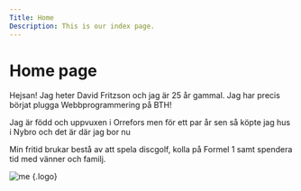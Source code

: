 ```yaml
---
Title: Home
Description: This is our index page.
---
```


Home page
==========================

Hejsan! Jag heter David Fritzson och jag är 25 år gammal. Jag har precis börjat plugga Webbprogrammering på BTH!

Jag är född och uppvuxen i Orrefors men för ett par år sen så köpte jag hus i Nybro och det är där jag bor nu

Min fritid brukar bestå av att spela discgolf, kolla på Formel 1 samt spendera tid med vänner och familj.

![me](%assets_url%/img/liten.jpg) {.logo}